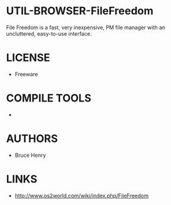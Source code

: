 UTIL-BROWSER-FileFreedom
========================

File Freedom is a fast, very inexpensive, PM file manager with an uncluttered, easy-to-use interface.

LICENSE
===============
* Freeware

COMPILE TOOLS
===============
* 
 
AUTHORS
===============
* Bruce Henry

LINKS
===============
* http://www.os2world.com/wiki/index.php/FileFreedom
